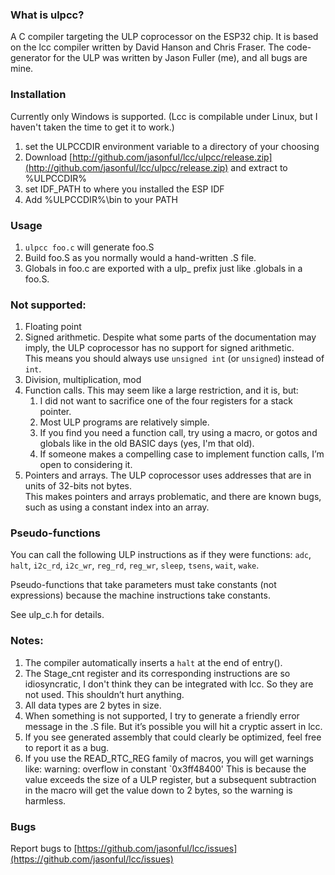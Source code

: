 ### What is ulpcc?
A C compiler targeting the ULP coprocessor on the ESP32 chip.  It is based on the lcc compiler written by David Hanson and Chris Fraser.  The code-generator for the ULP was written by Jason Fuller (me), and all bugs are mine.

### Installation
Currently only Windows is supported.  (Lcc is compilable under Linux, but I haven't taken the time to get it to work.)
1. set the ULPCCDIR environment variable to a directory of your choosing
1. Download [http://github.com/jasonful/lcc/ulpcc/release.zip](http://github.com/jasonful/lcc/ulpcc/release.zip) and extract to %ULPCCDIR%
1. set IDF_PATH to where you installed the ESP IDF
1. Add %ULPCCDIR%\bin to your PATH

### Usage
1. `ulpcc foo.c` will generate foo.S
1. Build foo.S as you normally would a hand-written .S file.
1. Globals in foo.c are exported with a ulp_ prefix just like .globals in a foo.S.

### Not supported:
1. Floating point
1. Signed arithmetic.  Despite what some parts of the documentation may imply, the ULP coprocessor has no support for signed arithmetic.  
This means you should always use `unsigned int` (or `unsigned`) instead of `int`.
1. Division, multiplication, mod
1. Function calls. This may seem like a large restriction, and it is, but:
	1. I did not want to sacrifice one of the four registers for a stack pointer.  
	1. Most ULP programs are relatively simple.
	1. If you find you need a function call, try using a macro, or gotos and globals like in the old BASIC days (yes, I'm that old).
	1. If someone makes a compelling case to implement function calls, I’m open to considering it.
1. Pointers and arrays.  The ULP coprocessor uses addresses that are in units of 32-bits not bytes.  
This makes pointers and arrays problematic, and there are known bugs, such as using a constant index into an array.


### Pseudo-functions
You can call the following ULP instructions as if they were functions: `adc`, `halt`, `i2c_rd`, `i2c_wr`, `reg_rd`, `reg_wr`, `sleep`, `tsens`, `wait`, `wake`.  

Pseudo-functions that take parameters must take constants (not expressions) because the machine instructions take constants.

See ulp_c.h for details.

### Notes:
1. The compiler automatically inserts a `halt` at the end of entry().
1. The Stage_cnt register and its corresponding instructions are so idiosyncratic, I don't think they can be integrated with lcc.  So they are not used.  This shouldn’t hurt anything.
1. All data types are 2 bytes in size.
1. When something is not supported, I try to generate a friendly error message in the .S file.  But it’s possible you will hit a cryptic assert in lcc.
1. If you see generated assembly that could clearly be optimized, feel free to report it as a bug.
1. If you use the READ_RTC_REG family of macros, you will get warnings like: warning: overflow in constant `0x3ff48400'  This is because the value exceeds the size of a ULP register, but a subsequent subtraction in the macro will get the value down to 2 bytes, so the warning is harmless.
### Bugs
Report bugs to [https://github.com/jasonful/lcc/issues](https://github.com/jasonful/lcc/issues) 


